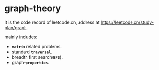# graph-theory

It is the code record of leetcode.cn, address at https://leetcode.cn/study-plan/graph.

mainly includes:
- **`matrix`** related problems.
- standard **`traversal`**.
- breadth first search(**`BFS`**).
- graph-**`properties`**.